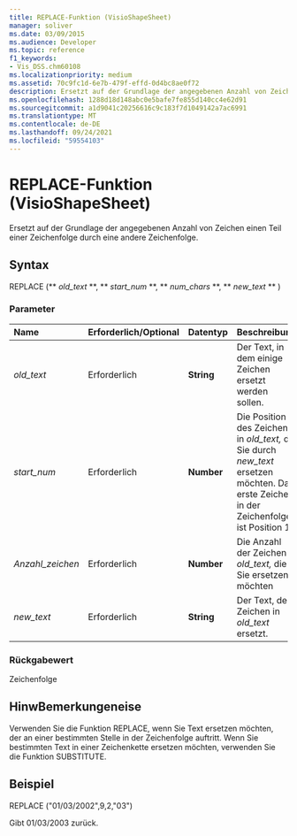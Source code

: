 ```yaml
---
title: REPLACE-Funktion (VisioShapeSheet)
manager: soliver
ms.date: 03/09/2015
ms.audience: Developer
ms.topic: reference
f1_keywords:
- Vis_DSS.chm60108
ms.localizationpriority: medium
ms.assetid: 70c9fc1d-6e7b-479f-effd-0d4bc8ae0f72
description: Ersetzt auf der Grundlage der angegebenen Anzahl von Zeichen einen Teil einer Zeichenfolge durch eine andere Zeichenfolge.
ms.openlocfilehash: 1288d18d148abc0e5bafe7fe855d140cc4e62d91
ms.sourcegitcommit: a1d9041c20256616c9c183f7d1049142a7ac6991
ms.translationtype: MT
ms.contentlocale: de-DE
ms.lasthandoff: 09/24/2021
ms.locfileid: "59554103"
---
```

# <a name="replace-function-visioshapesheet"></a>REPLACE-Funktion (VisioShapeSheet)

Ersetzt auf der Grundlage der angegebenen Anzahl von Zeichen einen Teil einer Zeichenfolge durch eine andere Zeichenfolge.
  
## <a name="syntax"></a>Syntax

REPLACE (** *old_text* **, ** *start_num* **, ** *num_chars* **, ** *new_text* ** ) 
  
### <a name="parameters"></a>Parameter

|**Name**|**Erforderlich/Optional**|**Datentyp**|**Beschreibung**|
|:-----|:-----|:-----|:-----|
| _old_text_ <br/> |Erforderlich  <br/> |**String** <br/> |Der Text, in dem einige Zeichen ersetzt werden sollen.  <br/> |
| _start_num_ <br/> |Erforderlich  <br/> |**Number** <br/> |Die Position des Zeichens in  _old_text,_ die Sie durch  _new_text_ ersetzen möchten. Das erste Zeichen in der Zeichenfolge ist Position 1.  <br/> |
| _Anzahl_zeichen_ <br/> |Erforderlich  <br/> |**Number** <br/> |Die Anzahl der Zeichen in  _old_text,_ die Sie ersetzen möchten  <br/> |
| _new_text_ <br/> |Erforderlich  <br/> |**String** <br/> |Der Text, der Zeichen in  _old_text_ ersetzt.  <br/> |
   
### <a name="return-value"></a>Rückgabewert

Zeichenfolge
  
## <a name="remarks"></a>HinwBemerkungeneise

Verwenden Sie die Funktion REPLACE, wenn Sie Text ersetzen möchten, der an einer bestimmten Stelle in der Zeichenfolge auftritt. Wenn Sie bestimmten Text in einer Zeichenkette ersetzen möchten, verwenden Sie die Funktion SUBSTITUTE.
  
## <a name="example"></a>Beispiel

REPLACE ("01/03/2002",9,2,"03") 
  
Gibt 01/03/2003 zurück. 
  

